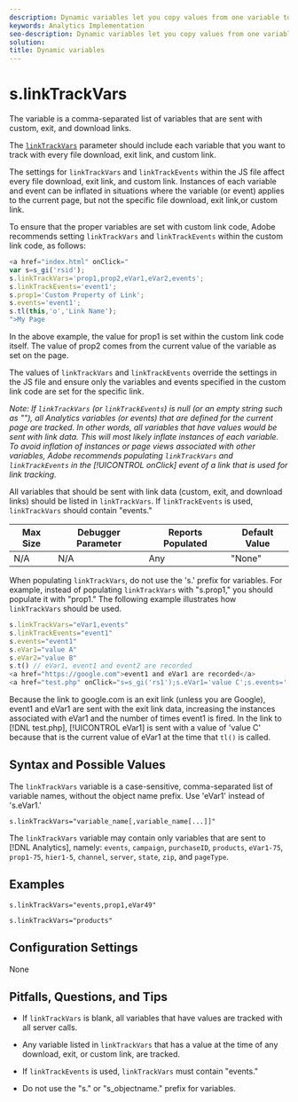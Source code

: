 ```yaml
---
description: Dynamic variables let you copy values from one variable to another without typing the full values multiple times in the image requests on your site.
keywords: Analytics Implementation
seo-description: Dynamic variables let you copy values from one variable to another without typing the full values multiple times in the image requests on your site.
solution: 
title: Dynamic variables
---
```


# s.linkTrackVars

The  variable is a comma-separated list of variables that are sent with custom, exit, and download links.

The [`linkTrackVars`](https://docs.adobe.com/content/help/en/analytics/implementation/javascript-implementation/variables-analytics-reporting/config-var/s-linktrackvars.html) parameter should include each variable that you want to track with every file download, exit link, and custom link. 

The settings for `linkTrackVars` and `linkTrackEvents` within the JS file affect every file download, exit link, and custom link. Instances of each variable and event can be inflated in situations where the variable (or event) applies to the current page, but not the specific file download, exit link,or custom link.

To ensure that the proper variables are set with custom link code, Adobe recommends setting `linkTrackVars` and `linkTrackEvents` within the custom link code, as follows:

```js
<a href="index.html" onClick=" 
var s=s_gi('rsid'); 
s.linkTrackVars='prop1,prop2,eVar1,eVar2,events'; 
s.linkTrackEvents='event1'; 
s.prop1='Custom Property of Link'; 
s.events='event1'; 
s.tl(this,'o','Link Name'); 
">My Page 

```

In the above example, the value for prop1 is set within the custom link code itself. The value of prop2 comes from the current value of the variable as set on the page.

The values of `linkTrackVars` and `linkTrackEvents` override the settings in the JS file and ensure only the variables and events specified in the custom link code are set for the specific link.

*Note: If `linkTrackVars` (or `linkTrackEvents`) is null (or an empty string such as ""), all Analytics variables (or events) that are defined for the current page are tracked. In other words, all variables that have values would be sent with link data. This will most likely inflate instances of each variable. To avoid inflation of instances or page views associated with other variables, Adobe recommends populating `linkTrackVars` and `linkTrackEvents` in the [!UICONTROL onClick] event of a link that is used for link tracking.*

All variables that should be sent with link data (custom, exit, and download links) should be listed in `linkTrackVars`. If `linkTrackEvents` is used, `linkTrackVars` should contain "events." 

|  Max Size  | Debugger Parameter  | Reports Populated  | Default Value  |
|---|---|---|---|
|  N/A  | N/A  | Any  | "None"  |

When populating `linkTrackVars`, do not use the 's.' prefix for variables. For example, instead of populating `linkTrackVars` with "s.prop1," you should populate it with "prop1." The following example illustrates how `linkTrackVars` should be used.

```js
s.linkTrackVars="eVar1,events" 
s.linkTrackEvents="event1" 
s.events="event1" 
s.eVar1="value A" 
s.eVar2="value B" 
s.t() // eVar1, event1 and event2 are recorded 
<a href="https://google.com">event1 and eVar1 are recorded</a> 
<a href="test.php" onClick="s=s_gi('rs1');s.eVar1='value C';s.events='';s.tl(this,'o')">eVar1 is recorded</a> 

```

Because the link to google.com is an exit link (unless you are Google), event1 and eVar1 are sent with the exit link data, increasing the instances associated with eVar1 and the number of times event1 is fired. In the link to [!DNL test.php], [!UICONTROL eVar1] is sent with a value of 'value C' because that is the current value of eVar1 at the time that `tl()` is called.

## Syntax and Possible Values

The `linkTrackVars` variable is a case-sensitive, comma-separated list of variable names, without the object name prefix. Use 'eVar1' instead of 's.eVar1.'

```
s.linkTrackVars="variable_name[,variable_name[...]]"
```

The `linkTrackVars` variable may contain only variables that are sent to [!DNL Analytics], namely: `events`, `campaign`, `purchaseID`, `products`, `eVar1-75`, `prop1-75`, `hier1-5`, `channel`, `server`, `state`, `zip`, and `pageType`.

## Examples

```
s.linkTrackVars="events,prop1,eVar49"
```

```
s.linkTrackVars="products"
```

## Configuration Settings

None

## Pitfalls, Questions, and Tips

* If `linkTrackVars` is blank, all variables that have values are tracked with all server calls.
* Any variable listed in `linkTrackVars` that has a value at the time of any download, exit, or custom link, are tracked.
* If `linkTrackEvents` is used, `linkTrackVars` must contain "events." 

* Do not use the "s." or "s_objectname." prefix for variables.
